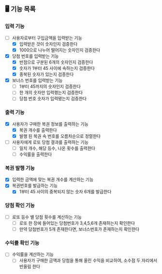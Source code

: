## 🖥 기능 목록

### 입력 기능
- [ ] 사용자로부터 구입금액을 입력받는 기능
  - [x] 입력받은 것이 숫자인지 검증한다
  - [x] 1000으로 나누어 떨어지는 숫자인지 검증한다
- [x] 당첨 번호를 입력받는 기능
  - [x] 반점으로 구분된 6개의 숫자인지 검증한다
  - [x] 숫자가 1부터 45 사이에 속하는지 검증한다
  - [x] 중복된 숫자가 있는지 검증한다
- [x] 보너스 번호를 입력받는 기능
  - [ ] 1부터 45까지의 숫자인지 검증한다
  - [ ] 한 개의 숫자만 입력했는지 검증한다
  - [ ] 당첨 번호 숫자가 입력됐는지 검증한다

### 출력 기능
- [x] 사용자가 구매한 복권 정보를 출력하는 기능
  - [x] 복권 개수를 출력한다
  - [x] 발행 된 복권 속 번호를 오름차순으로 정렬한다
- [ ] 사용자에게 로또 당첨 결과를 출력하는 기능
  - [ ] 일치 개수, 해당 등수, 나온 횟수를 출력한다
  - [ ] 수익률을 출력한다

### 복권 발행 기능
- [x] 입력한 금액에 맞는 복권 개수를 계산하는 기능
- [x] 복권번호를 발급하는 기능
  - [x] 1부터 45 사이의 중복되지 않는 숫자 6개를 발급한다

### 당첨 확인 기능
- [ ] 로또 등수 별 당첨 횟수를 계산하는 기능
  - [ ] 로또 한 장에 들어있는 당첨번호가 3,4,5,6개 존재하는지 확인한다
  - [ ] 만약 당첨번호가 5개 존재한다면, 보너스번호가 존재하는지 확인한다

### 수익률 확인 기능
- [ ] 수익률을 계산하는 기능
  - [ ] 사용자가 구매한 금액과 당첨을 통해 올린 수익을 비교하여, 소수점 두 자리에서 반올림 한다